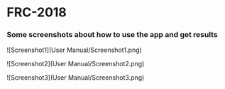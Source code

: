 # FRC-2018

### Some screenshots about how to use the app and get results

![Screenshot1](User Manual/Screenshot1.png)

![Screenshot2](User Manual/Screenshot2.png)

![Screenshot3](User Manual/Screenshot3.png)
